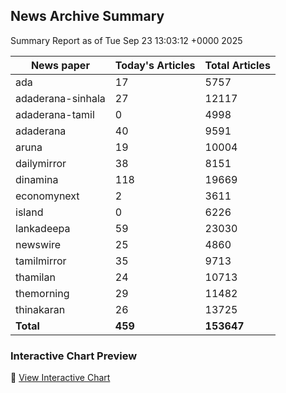 <!-- @format -->

## News Archive Summary

Summary Report as of Tue Sep 23 13:03:12 +0000 2025

| News paper         | Today's Articles | Total Articles |
|--------------------|------------------|----------------|
| ada               | 17          | 5757        |
| adaderana-sinhala               | 27          | 12117        |
| adaderana-tamil               | 0          | 4998        |
| adaderana               | 40          | 9591        |
| aruna               | 19          | 10004        |
| dailymirror               | 38          | 8151        |
| dinamina               | 118          | 19669        |
| economynext               | 2          | 3611        |
| island               | 0          | 6226        |
| lankadeepa               | 59          | 23030        |
| newswire               | 25          | 4860        |
| tamilmirror               | 35          | 9713        |
| thamilan               | 24          | 10713        |
| themorning               | 29          | 11482        |
| thinakaran               | 26          | 13725        |
| **Total**          | **459**      | **153647** |

### Interactive Chart Preview
🔗 [View Interactive Chart](https://itscharukadeshan.github.io/sl_news_archive_data/news_chart_by_newspaper.html)

